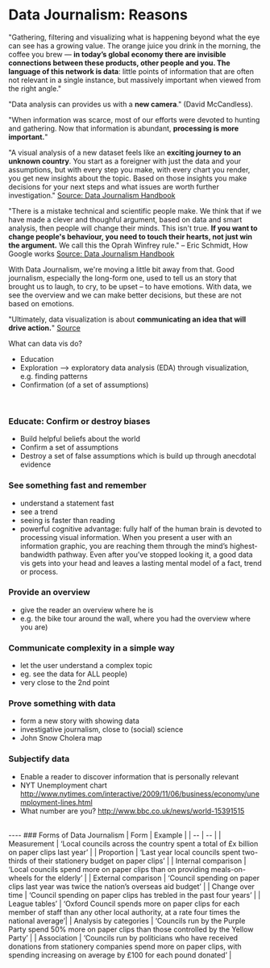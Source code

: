 # Data Journalism: Reasons

"Gathering, filtering and visualizing what is happening beyond what the eye can see has a growing value. The orange juice you drink in the morning, the coffee you brew — **in today’s global economy there are invisible connections between these products, other people and you. The language of this network is data**: little points of information that are often not relevant in a single instance, but massively important when viewed from the right angle."

"Data analysis can provides us with a **new camera**." (David McCandless).

"When information was scarce, most of our efforts were devoted to hunting and gathering. Now that information is abundant, **processing is more important.**"

"A visual analysis of a new dataset feels like an **exciting journey to an unknown country**. You start as a foreigner with just the data and your assumptions, but with every step you make, with every chart you render, you get new insights about the topic. Based on those insights you make decisions for your next steps and what issues are worth further investigation." [Source: Data Journalism Handbook](http://datajournalismhandbook.org/1.0/en/understanding_data_7.html)


"There is a mistake technical and scientific people make. We think that if we have made a clever and thoughful argument, based on data and smart analysis, then people will change their minds. This isn't true. **If you want to change people's behaviour, you need to touch their hearts, not just win the argument.** We call this the Oprah Winfrey rule." – Eric Schmidt, How Google works [Source: Data Journalism Handbook](http://datajournalismhandbook.org/1.0/en/introduction_1.html#sthash.ISZqoawH.dpuf)

With Data Journalism, we're moving a little bit away from that. Good journalism, especially the long-form one, used to tell us an story that brought us to laugh, to cry, to be upset – to have emotions.
With data, we see the overview and we can make better decisions, but these are not based on emotions.

"Ultimately, data visualization is about **communicating an idea that will drive action.**" [Source](https://hbr.org/2013/03/when-data-visualization-works-and)

What can data vis do?
- Education
- Exploration --> exploratory data analysis (EDA) through visualization, e.g. finding patterns
- Confirmation (of a set of assumptions)


<br>


### Educate: Confirm or destroy biases
- Build helpful beliefs about the world
- Confirm a set of assumptions
- Destroy a set of false assumptions which is build up through anecdotal evidence


### See something fast and remember

- understand a statement fast
- see a trend
- seeing is faster than reading
- powerful cognitive advantage: fully half of the human brain is devoted to processing visual information. When you present a user with an information graphic, you are reaching them through the mind’s highest-bandwidth pathway. Even after you’ve stopped looking it, a good data vis gets into your head and leaves a lasting mental model of a fact, trend or process.


### Provide an overview

- give the reader an overview where he is
- e.g. the bike tour around the wall, where you had the overview where you are)


### Communicate complexity in a simple way

- let the user understand a complex topic
- eg. see the data for ALL people)
- very close to the 2nd point


### Prove something with data

- form a new story with showing data
- investigative journalism, close to (social) science
- John Snow Cholera map

### Subjectify data

- Enable a reader to discover information that is personally relevant
- NYT Unemployment chart http://www.nytimes.com/interactive/2009/11/06/business/economy/unemployment-lines.html
- What number are you? http://www.bbc.co.uk/news/world-15391515

<br>
----
### Forms of Data Journalism
| Form | Example |
| -- | -- |
| Measurement | ‘Local councils across the country spent a total of £x billion on paper clips last year’ |
| Proportion | ‘Last year local councils spent two-thirds of their stationery budget on paper clips’ |
| Internal comparison | ‘Local councils spend more on paper clips than on providing meals-on-wheels for the elderly’ |
| External comparison | ‘Council spending on paper clips last year was twice the nation’s overseas aid budget’ |
| Change over time | ‘Council spending on paper clips has trebled in the past four years’ |
| League tables’ | ‘Oxford Council spends more on paper clips for each member of staff than any other local authority, at a rate four times the national average’|
| Analysis by categories | ‘Councils run by the Purple Party spend 50% more on paper clips than those controlled by the Yellow Party’ |
| Association | ‘Councils run by politicians who have received donations from stationery companies spend more on paper clips, with spending increasing on average by £100 for each pound donated’ |
<br>
